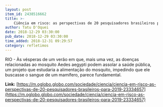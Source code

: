 ```yaml
---
layout: post
item_id: 2438516662
title: >-
    Ciência em risco: as perspectivas de 20 pesquisadores brasileiros para 2019
author: Tatu D'Oquei
date: 2018-12-29 03:30:00
pub_date: 2018-12-29 03:30:00
time_added: 2018-12-31 09:29:57
category: refletimos
---
```


RIO - Às vésperas de um verão em que, mais uma vez, as doenças relacionadas ao mosquito Aedes aegypti podem assolar a saúde pública, um projeto que estudaria a alimentação do mosquito, impedindo que ele buscasse o sangue de um mamífero, parece fundamental.

**Link:** [https://m.oglobo.globo.com/sociedade/ciencia/ciencia-em-risco-as-perspectivas-de-20-pesquisadores-brasileiros-para-2019-23334657](https://m.oglobo.globo.com/sociedade/ciencia/ciencia-em-risco-as-perspectivas-de-20-pesquisadores-brasileiros-para-2019-23334657)


